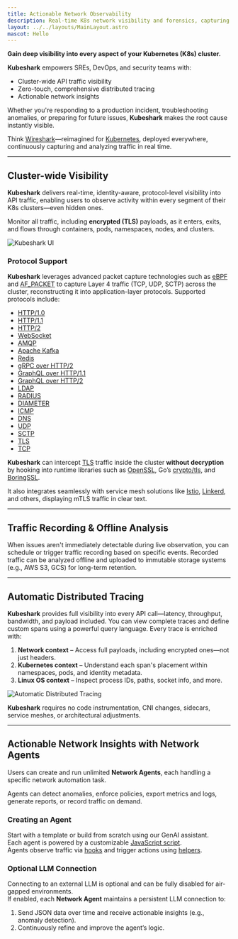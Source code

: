 ```yaml
---
title: Actionable Network Observability
description: Real-time K8s network visibility and forensics, capturing and monitoring all traffic and payloads going in, out, and across containers, pods, nodes, and clusters.
layout: ../../layouts/MainLayout.astro
mascot: Hello
---
```


**Gain deep visibility into every aspect of your Kubernetes (K8s) cluster.**

**Kubeshark** empowers SREs, DevOps, and security teams with:

- Cluster-wide API traffic visibility  
- Zero-touch, comprehensive distributed tracing  
- Actionable network insights  

Whether you're responding to a production incident, troubleshooting anomalies, or preparing for future issues, **Kubeshark** makes the root cause instantly visible.

Think [Wireshark](https://www.wireshark.org/)—reimagined for [Kubernetes](https://kubernetes.io/), deployed everywhere, continuously capturing and analyzing traffic in real time.

---

## Cluster-wide Visibility

**Kubeshark** delivers real-time, identity-aware, protocol-level visibility into API traffic, enabling users to observe activity within every segment of their K8s clusters—even hidden ones.

Monitor all traffic, including **encrypted (TLS)** payloads, as it enters, exits, and flows through containers, pods, namespaces, nodes, and clusters.

![Kubeshark UI](/kubeshark-ui.png)

### Protocol Support

**Kubeshark** leverages advanced packet capture technologies such as [eBPF](https://en.wikipedia.org/wiki/Berkeley_Packet_Filter) and [AF_PACKET](https://manpages.org/af_packet/7) to capture Layer 4 traffic (TCP, UDP, SCTP) across the cluster, reconstructing it into application-layer protocols. Supported protocols include:

- [HTTP/1.0](https://datatracker.ietf.org/doc/html/rfc1945)  
- [HTTP/1.1](https://datatracker.ietf.org/doc/html/rfc2616)  
- [HTTP/2](https://datatracker.ietf.org/doc/html/rfc7540)  
- [WebSocket](https://datatracker.ietf.org/doc/html/rfc6455)  
- [AMQP](https://www.rabbitmq.com/amqp-0-9-1-reference.html)  
- [Apache Kafka](https://kafka.apache.org/protocol)  
- [Redis](https://redis.io/topics/protocol)  
- [gRPC over HTTP/2](https://grpc.github.io/grpc/core/md_doc__p_r_o_t_o_c_o_l-_h_t_t_p2.html)  
- [GraphQL over HTTP/1.1](https://graphql.org/learn/serving-over-http/)  
- [GraphQL over HTTP/2](https://graphql.org/learn/serving-over-http/)  
- [LDAP](https://datatracker.ietf.org/doc/html/rfc4511)  
- [RADIUS](https://datatracker.ietf.org/doc/html/rfc2865)  
- [DIAMETER](https://datatracker.ietf.org/doc/html/rfc6733)  
- [ICMP](https://datatracker.ietf.org/doc/html/rfc792)  
- [DNS](https://www.iana.org/assignments/dns-parameters/dns-parameters.xhtml)  
- [UDP](https://datatracker.ietf.org/doc/html/rfc768)  
- [SCTP](https://en.wikipedia.org/wiki/Stream_Control_Transmission_Protocol)  
- [TLS](https://datatracker.ietf.org/doc/html/rfc5246)  
- [TCP](https://datatracker.ietf.org/doc/html/rfc9293)  

**Kubeshark** can intercept [TLS](https://en.wikipedia.org/wiki/Transport_Layer_Security) traffic inside the cluster **without decryption** by hooking into runtime libraries such as [OpenSSL](https://www.openssl.org/), Go’s [crypto/tls](https://pkg.go.dev/crypto/tls), and [BoringSSL](https://github.com/google/boringssl).

It also integrates seamlessly with service mesh solutions like [Istio](https://istio.io/), [Linkerd](https://linkerd.io/), and others, displaying mTLS traffic in clear text.

---

## Traffic Recording & Offline Analysis

When issues aren't immediately detectable during live observation, you can schedule or trigger traffic recording based on specific events. Recorded traffic can be analyzed offline and uploaded to immutable storage systems (e.g., AWS S3, GCS) for long-term retention.

---

## Automatic Distributed Tracing

**Kubeshark** provides full visibility into every API call—latency, throughput, bandwidth, and payload included. You can view complete traces and define custom spans using a powerful query language. Every trace is enriched with:

1. **Network context** – Access full payloads, including encrypted ones—not just headers.  
2. **Kubernetes context** – Understand each span's placement within namespaces, pods, and identity metadata.  
3. **Linux OS context** – Inspect process IDs, paths, socket info, and more.  

![Automatic Distributed Tracing](/spans.png)

**Kubeshark** requires no code instrumentation, CNI changes, sidecars, service meshes, or architectural adjustments.

---

## Actionable Network Insights with Network Agents

Users can create and run unlimited **Network Agents**, each handling a specific network automation task.

Agents can detect anomalies, enforce policies, export metrics and logs, generate reports, or record traffic on demand.

### Creating an Agent

Start with a template or build from scratch using our GenAI assistant.  
Each agent is powered by a customizable [JavaScript script](/en/automation_scripting).  
Agents observe traffic via [hooks](/en/automation_hooks) and trigger actions using [helpers](/en/automation_helpers).

### Optional LLM Connection

Connecting to an external LLM is optional and can be fully disabled for air-gapped environments.  
If enabled, each **Network Agent** maintains a persistent LLM connection to:

1. Send JSON data over time and receive actionable insights (e.g., anomaly detection).  
2. Continuously refine and improve the agent’s logic.